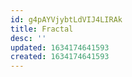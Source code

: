 ```yaml
---
id: g4pAYVjybtLdVIJ4LIRAk
title: Fractal
desc: ''
updated: 1634174641593
created: 1634174641593
---
```


